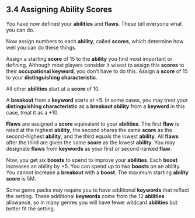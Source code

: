 ## 3.4 Assigning Ability Scores

You have now defined your **abilities** and **flaws**. These tell everyone what you can do. 

Now assign numbers to each **ability**, called **scores**, which determine how well you can do these things.

Assign a starting **score** of 15 to the **ability** you find most important or defining. Although most players consider it wisest to assign this **scores** to their **occupational keyword**, you don’t have to do this. Assign a **score** of 15 to your **distinguishing characteristic**.

All other **abilities** start at a **score** of 10.

A **breakout** from a **keyword** starts at +5. In some cases, you may treat your **distinguishing characteristic** as a **breakout ability** from a **keyword** in this case, treat it as a +10.

**Flaws** are assigned a **score** equivalent to your **abilities**. The first **flaw** is rated at the highest **ability**, the second shares the same **score** as the second-highest **ability**, and the third equals the lowest **ability**. All **flaws** after the third are given the same **score** as the lowest **ability**. You may designate **flaws** from **keywords** as your first or second-ranked **flaw**.

Now, you get six **boosts** to spend to improve your **abilities**. Each **boost** increases an ability by +5. You can spend up to two **boosts** on an ability. You cannot increase a **breakout** with a **boost**. The maximum starting **ability score** is 5M.

Some genre packs may require you to have additional **keywords** that reflect the setting. These additional **keywords** come from the 12 **abilities** allowance, so in many genres you will have fewer wildcard **abilities** but better fit the setting.

